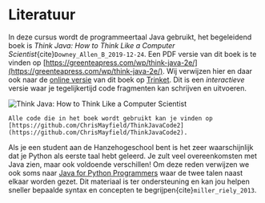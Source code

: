 # Literatuur

In deze cursus wordt de programmeertaal Java gebruikt, het begeleidend boek is *Think Java: How to Think Like a Computer Scientist*{cite}`Downey_Allen_B_2019-12-24`. Een PDF versie van dit boek is te vinden op [https://greenteapress.com/wp/think-java-2e/](https://greenteapress.com/wp/think-java-2e/).  Wij verwijzen hier en daar ook naar de [online versie](https://books.trinket.io/thinkjava2/) van dit boek op [Trinket](https://trinket.io/). Dit is een *interactieve* versie waar je tegelijkertijd code fragmenten kan schrijven en uitvoeren.

![Think Java: How to Think Like a Computer Scientist](images/think_java_2nd.png)

```{tip}
Alle code die in het boek wordt gebruikt kan je vinden op [https://github.com/ChrisMayfield/ThinkJavaCode2](https://github.com/ChrisMayfield/ThinkJavaCode2).
```

Als je een student aan de Hanzehogeschool bent is het zeer waarschijnlijk dat je Python als eerste taal hebt geleerd. Je zult veel overeenkomsten met Java zien, maar ook voldoende verschillen! Om deze reden verwijzen we ook soms naar [Java for Python Programmers](https://fpl.cs.depaul.edu/jriely/java4python/index.html) waar de twee talen naast elkaar worden gezet. Dit materiaal is ter ondersteuning en kan jou helpen sneller bepaalde syntax en concepten te begrijpen{cite}`miller_riely_2013`.

<!--
![Head First Design Patterns: Building Extensible and Maintainable Object-Oriented Software 2nd Edition](images/design_patterns_2nd.png)
-->

```{bibliography}
```